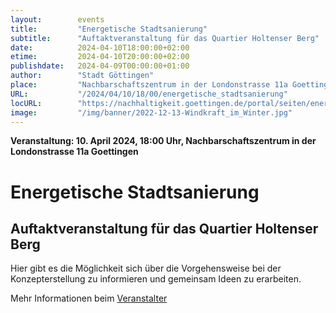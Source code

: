 ```yaml
---
layout:        events
title:         "Energetische Stadtsanierung"
subtitle:      "Auftaktveranstaltung für das Quartier Holtenser Berg"
date:          2024-04-10T18:00:00+02:00
etime:         2024-04-10T20:00:00+02:00
publishdate:   2024-04-09T00:00:00+01:00
author:        "Stadt Göttingen"
place:         "Nachbarschaftszentrum in der Londonstrasse 11a Goettingen"
URL:           "/2024/04/10/18/00/energetische_stadtsanierung"
locURL:        "https://nachhaltigkeit.goettingen.de/portal/seiten/energetische-stadtsanierung-900001188-25480.html?rubrik=900000027"
image:         "/img/banner/2022-12-13-Windkraft_im_Winter.jpg"
---
```


**Veranstaltung: 10. April 2024, 18:00 Uhr, Nachbarschaftszentrum in der Londonstrasse 11a Goettingen**

Energetische Stadtsanierung
===========

Auftaktveranstaltung für das Quartier Holtenser Berg
-----------
Hier gibt es die Möglichkeit sich über die Vorgehensweise bei der Konzepterstellung zu informieren und gemeinsam Ideen zu erarbeiten. 



Mehr Informationen beim [Veranstalter](https://nachhaltigkeit.goettingen.de/portal/seiten/energetische-stadtsanierung-900001188-25480.html?rubrik=900000027)

